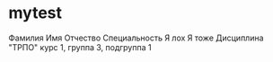 # mytest
Фамилия
Имя
Отчество
Специальность
Я лох Я тоже
Дисциплина "ТРПО"
курс 1, группа 3, подгруппа 1
